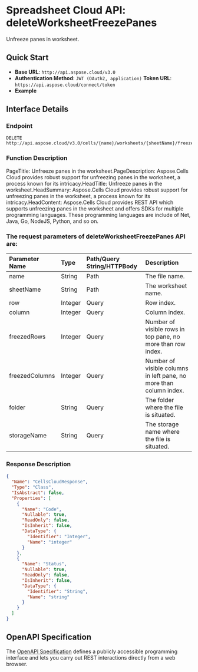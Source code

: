 # **Spreadsheet Cloud API: deleteWorksheetFreezePanes**

Unfreeze panes in worksheet. 

## **Quick Start**

- **Base URL**: `http://api.aspose.cloud/v3.0`
- **Authentication Method**: `JWT (OAuth2, application)`  **Token URL**: `https://api.aspose.cloud/connect/token`
- **Example** 
<script src="https://gist.github.com/aspose-cells-cloud-gists/8a5b324fdf3e574dbd747c1a1e24b05d.js?file=Example30_DeleteWorksheetFreezePanes.cs"></script>

## **Interface Details**

### **Endpoint** 

```
DELETE http://api.aspose.cloud/v3.0/cells/{name}/worksheets/{sheetName}/freezepanes
```

### **Function Description**
PageTitle: Unfreeze panes in the worksheet.PageDescription: Aspose.Cells Cloud provides robust support for unfreezing panes in the worksheet, a process known for its intricacy.HeadTitle: Unfreeze panes in the worksheet.HeadSummary: Aspose.Cells Cloud provides robust support for unfreezing panes in the worksheet, a process known for its intricacy.HeadContent: Aspose.Cells Cloud provides REST API which supports unfreezing panes in the worksheet and offers SDKs for multiple programming languages. These programming languages are include of Net, Java, Go, NodeJS, Python, and so on.

### The request parameters of **deleteWorksheetFreezePanes** API are: 

| Parameter Name | Type | Path/Query String/HTTPBody | Description | 
| :- | :- | :- |:- | 
|name|String|Path|The file name.|
|sheetName|String|Path|The worksheet name.|
|row|Integer|Query|Row index.|
|column|Integer|Query|Column index.|
|freezedRows|Integer|Query|Number of visible rows in top pane, no more than row index.|
|freezedColumns|Integer|Query|Number of visible columns in left pane, no more than column index.|
|folder|String|Query|The folder where the file is situated.|
|storageName|String|Query|The storage name where the file is situated.|


### **Response Description**
```json
{
  "Name": "CellsCloudResponse",
  "Type": "Class",
  "IsAbstract": false,
  "Properties": [
    {
      "Name": "Code",
      "Nullable": true,
      "ReadOnly": false,
      "IsInherit": false,
      "DataType": {
        "Identifier": "Integer",
        "Name": "integer"
      }
    },
    {
      "Name": "Status",
      "Nullable": true,
      "ReadOnly": false,
      "IsInherit": false,
      "DataType": {
        "Identifier": "String",
        "Name": "string"
      }
    }
  ]
}
```

## OpenAPI Specification

The [OpenAPI Specification](https://reference.aspose.cloud/cells/#/WorksheetsController/DeleteWorksheetFreezePanes) defines a publicly accessible programming interface and lets you carry out REST interactions directly from a web browser.

